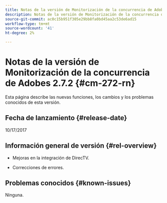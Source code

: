 ```yaml
---
title: Notas de la versión de Monitorización de la concurrencia de Adobes 2.7.2
description: Notas de la versión de Monitorización de la concurrencia de Adobes 2.7.2
source-git-commit: ac0c15b951f305e29bb8fa0bd45aa2c53de6ad15
workflow-type: tm+mt
source-wordcount: '41'
ht-degree: 2%

---
```



# Notas de la versión de Monitorización de la concurrencia de Adobes 2.7.2 {#cm-272-rn}

Esta página describe las nuevas funciones, los cambios y los problemas conocidos de esta versión.

## Fecha de lanzamiento {#release-date}

10/17/2017

## Información general de versión {#rel-overview}

* Mejoras en la integración de DirecTV.

* Correcciones de errores.



## Problemas conocidos {#known-issues}

Ninguna.
